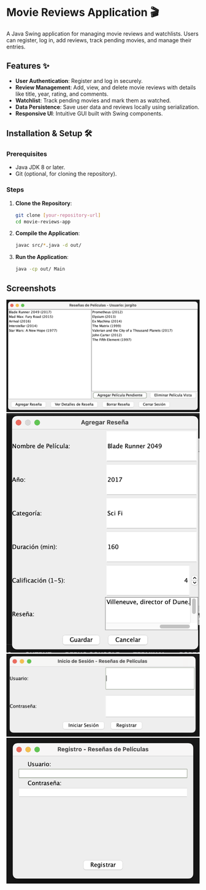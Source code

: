 # Movie Reviews Application 🎬

A Java Swing application for managing movie reviews and watchlists. Users can register, log in, add reviews, track pending movies, and manage their entries.

## Features ✨
- **User Authentication**: Register and log in securely.
- **Review Management**: Add, view, and delete movie reviews with details like title, year, rating, and comments.
- **Watchlist**: Track pending movies and mark them as watched.
- **Data Persistence**: Save user data and reviews locally using serialization.
- **Responsive UI**: Intuitive GUI built with Swing components.

## Installation & Setup 🛠️

### Prerequisites
- Java JDK 8 or later.
- Git (optional, for cloning the repository).

### Steps
1. **Clone the Repository**:
   ```bash
   git clone [your-repository-url]
   cd movie-reviews-app
2. **Compile the Application**:
   ```bash
   javac src/*.java -d out/
   ```
3. **Run the Application**:
   ```bash
   java -cp out/ Main
   ```

## Screenshots

![dashboard](screenshots/dashboard.png)
![add_review](screenshots/add_review.png)
![login](screenshots/login.png)
![register](screenshots/register.png)